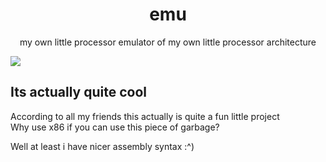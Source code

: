 <h1 align="center">emu</h1>
<p align="center">
my own little processor emulator of my own little processor architecture
</p>

[![](https://img.shields.io/codecov/c/gh/thekatze/emu?style=flat-square&token=26SPB0CIP3)](https://codecov.io/gh/thekatze/emu)

## Its actually quite cool

According to all my friends this actually is quite a fun little project\
Why use x86 if you can use this piece of garbage?

Well at least i have nicer assembly syntax :^)
